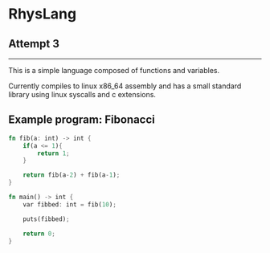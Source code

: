 # RhysLang

## Attempt 3

---

This is a simple language composed of functions and variables.

Currently compiles to linux x86_64 assembly and has a small standard
library using linux syscalls and c extensions.

## Example program: Fibonacci

``` rust
fn fib(a: int) -> int {
    if(a <= 1){
        return 1;
    }

    return fib(a-2) + fib(a-1);
}

fn main() -> int {
    var fibbed: int = fib(10);

    puts(fibbed);

    return 0;
}
```